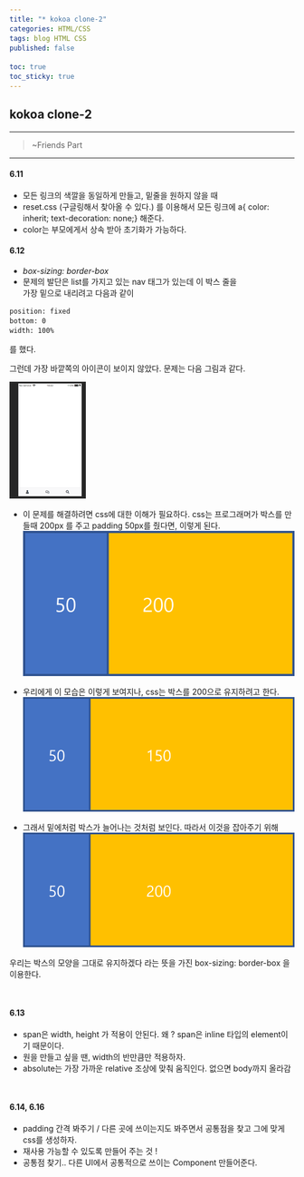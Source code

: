```yaml
---
title: "* kokoa clone-2"
categories: HTML/CSS
tags: blog HTML CSS
published: false

toc: true
toc_sticky: true
---
```


## kokoa clone-2

---

<!-- prettier-ignore-start -->

> ~Friends Part

---

#### 6.11

- 모든 링크의 색깔을 동일하게 만들고, 밑줄을 원하지 않을 때 <br/>
- reset.css (구글링해서 찾아올 수 있다.) 를 이용해서 모든 링크에 a{ color: inherit; text-decoration: none;} 해준다.<br/>
- color는 부모에게서 상속 받아 초기화가 가능하다.<br/>


#### 6.12 

 - _box-sizing: border-box_
 - 문제의 발단은 list를 가지고 있는 nav 태그가 있는데 이 박스 줄을 <br/>
가장 밑으로 내리려고 다음과 같이

```html
position: fixed
bottom: 0 
width: 100%
```

를 했다.

그런데 가장 바깥쪽의 아이콘이 보이지 않았다. 문제는 다음 그림과 같다.

![s1](/assets/Clone-images/img1.png)

- 이 문제를 해결하려면 css에 대한 이해가 필요하다.
  css는 프로그래머가 박스를 만들때 200px 를 주고 padding 50px를 줬다면, 이렇게 된다.
![s2](/assets/Clone-images/img2.png)

- 우리에게 이 모습은 이렇게 보여지나, css는 박스를 200으로 유지하려고 한다.
![s3](/assets/Clone-images/img3.png)

- 그래서 밑에처럼 박스가 늘어나는 것처럼 보인다. 따라서 이것을 잡아주기 위해
![s4](/assets/Clone-images/img4.png)
 
 우리는 박스의 모양을 그대로 유지하겠다 라는 뜻을 가진 box-sizing: border-box
을 이용한다.

<br/>

#### 6.13

- span은 width, height 가 적용이 안된다. 왜 ? span은 inline 타입의 element이기 때문이다.
- 원을 만들고 싶을 땐, width의 반만큼만 적용하자.
- absolute는 가장 가까운 relative 조상에 맞춰 움직인다. 없으면 body까지 올라감

<br/>

#### 6.14, 6.16

- padding 간격 봐주기 / 다른 곳에 쓰이는지도 봐주면서 공통점을 찾고 그에 맞게 css를 생성하자. 
- 재사용 가능할 수 있도록 만들어 주는 것 !
- 공통점 찾기.. 다른 UI에서 공통적으로 쓰이는 Component 만들어준다.

<!-- prettier-ignore-end -->
